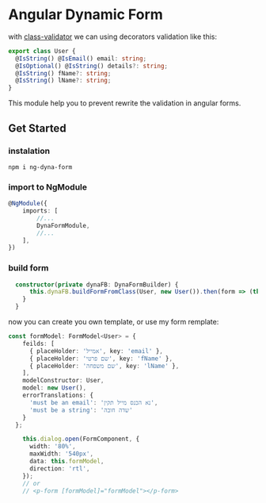 # Angular Dynamic Form
with [class-validator](https://github.com/typestack/class-validator) we can using decorators validation like this:

```typescript
export class User {
  @IsString() @IsEmail() email: string;
  @IsOptional() @IsString() details?: string;
  @IsString() fName?: string;
  @IsString() lName?: string;
} 
```

This module help you to prevent rewrite the validation in angular forms.

## Get Started
### instalation 

```
npm i ng-dyna-form
```

### import to NgModule
```typescript
@NgModule({
    imports: [
        //...
        DynaFormModule,
        //...
    ],
})
```
### build form
```typescript
  constructor(private dynaFB: DynaFormBuilder) {
      this.dynaFB.buildFormFromClass(User, new User()).then(form => (this.form = form));
    }
  }
```

now you can create you own template, or use my form remplate:
```typescript
const formModel: FormModel<User> = {
    feilds: [
      { placeHolder: 'אמייל', key: 'email' },
      { placeHolder: 'שם פרטי', key: 'fName' },
      { placeHolder: 'שם משפחה', key: 'lName' },
    ],
    modelConstructor: User,
    model: new User(),
    errorTranslations: {
      'must be an email': 'נא הכנס מייל תקין',
      'must be a string': 'שדה חובה'
    }
  };

    this.dialog.open(FormComponent, {
      width: '80%',
      maxWidth: '540px',
      data: this.formModel,
      direction: 'rtl',
    });
    // or
    // <p-form [formModel]="formModel"></p-form>

``` 


